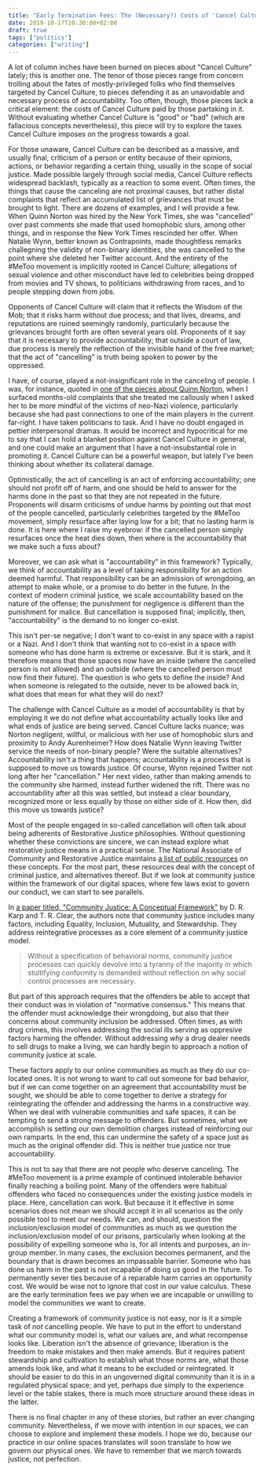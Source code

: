 ```yaml
---
title: "Early Termination Fees: The (Necessary?) Costs of 'Cancel Culture'"
date: 2019-10-17T20:30:00+02:00
draft: true
tags: ["politics"]
categories: ["writing"]
---
```


A lot of column inches have been burned on pieces about "Cancel Culture" lately; this is another one. The tenor of those pieces range from concern trolling about the fates of mostly-privileged folks who find themselves targeted by Cancel Culture, to pieces defending it as an unavoidable and necessary process of accountability. Too often, though, those pieces lack a critical element: the costs of Cancel Culture paid by those partaking in it. Without evaluating whether Cancel Culture is "good" or "bad" (which are fallacious concepts nevertheless), this piece will try to explore the taxes Cancel Culture imposes on the progress towards a goal.

<!--more-->

For those unaware, Cancel Culture can be described as a massive, and usually final, criticism of a person or entity because of their opinions, actions, or behavior regarding a certain thing, usually in the scope of social justice. Made possible largely through social media, Cancel Culture reflects widespread backlash, typically as a reaction to some event. Often times, the things that cause the canceling are not proximal causes, but rather distal complaints that reflect an accumulated list of grievances that must be brought to light. There are dozens of examples, and I will provide a few. When Quinn Norton was hired by the New York Times, she was "cancelled" over past comments she made that used homophobic slurs, among other things, and in response the New York Times rescinded her offer. When Natalie Wynn, better known as Contrapoints, made thoughtless remarks challegning the validity of non-binary identities, she was cancelled to the point where she deleted her Twitter account. And the entirety of the #MeToo movement is implicitly rooted in Cancel Culture; allegations of sexual violence and other misconduct have led to celebrities being dropped from movies and TV shows, to politicians withdrawing from races, and to people stepping down from jobs.

Opponents of Cancel Culture will claim that it reflects the Wisdom of the Mob; that it risks harm without due process; and that lives, dreams, and reputations are ruined seemingly randomly, particularly because the grievances brought forth are often several years old. Proponents of it say that it is necessary to provide accountability; that outside a court of law, due process is merely the reflection of the invisible hand of the free market; that the act of "cancelling" is truth being spoken to power by the oppressed.

I have, of course, played a not-insignificant role in the canceling of people. I was, for instance, quoted in [one of the pieces about Quinn Norton](https://www.ibtimes.com/who-quinn-norton-newly-hired-journalist-dismissed-past-controversial-tweets-2653351), when I surfaced months-old complaints that she treated me callously when I asked her to be more mindful of the victims of neo-Nazi violence, particularly because she had past connections to one of the main players in the current far-right. I have taken politicians to task. And I have no doubt engaged in pettier interpersonal dramas. It would be incorrect and hypocritical for me to say that I can hold a blanket position against Cancel Culture in general, and one could make an argument that I have a not-insubstantial role in promoting it. Cancel Culture can be a powerful weapon, but lately I've been thinking about whether its collateral damage.

Optimistically, the act of cancelling is an act of enforcing accountability; one should not profit off of harm, and one should be held to answer for the harms done in the past so that they are not repeated in the future. Proponents will disarm criticisms of undue harms by pointing out that most of the people cancelled, particularly celebrities targeted by the #MeToo movement, simply resurface after laying low for a bit; that no lasting harm is done. It is here where I raise my eyebrow: if the cancelled person simply resurfaces once the heat dies down, then where is the accountability that we make such a fuss about?

Moreover, we can ask what is "accountability" in this framework? Typically, we think of accountability as a level of taking responsibility for an action deemed harmful. That responsibility can be an admission of wrongdoing, an attempt to make whole, or a promise to do better in the future. In the context of modern criminal justice, we scale accountability based on the nature of the offense; the punishment for negligence is different than the punishment for malice. But cancellation is supposed final; implicitly, then, "accountability" is the demand to no longer co-exist.

This isn't per-se negative; I don't want to co-exist in any space with a rapist or a Nazi. And I don't think that wanting not to co-exist in a space with someone who has done harm is extreme or excessive. But it is stark, and it therefore means that those spaces now have an inside (where the cancelled person is not allowed) and an outside (where the cancelled person must now find their future). The question is who gets to define the inside? And when someone is relegated to the outside, never to be allowed back in, what does that mean for what they will do next?

The challenge with Cancel Culture as a model of accountability is that by employing it we do not define what accountability actually looks like and what ends of justice are being served. Cancel Culture lacks nuance; was Norton negligent, willful, or malicious with her use of homophobic slurs and proximity to Andy Aurenheimer? How does Natalie Wynn leaving Twitter service the needs of non-binary people? Were the suitable alternatives? Accountability isn't a thing that happens; accountability is a process that is supposed to move us towards justice. Of course, Wynn rejoined Twitter not long after her "cancellation." Her next video, rather than making amends to the community she harmed, instead further widened the rift. There was no accountability after all this was settled, but instead a clear boundary, recognized more or less equally by those on either side of it. How then, did this move us towards justice?

Most of the people engaged in so-called cancellation will often talk about being adherents of Restorative Justice philosophies. Without questioning whether these convictions are sincere, we can instead explore what restorative justice means in a practical sense. The National Associate of Community and Restorative Justice maintains [a list of public resources](https://nacrj.org/index.php?option=com_content&view=category&layout=blog&id=15&Itemid=148) on these concepts. For the most part, these resources deal with the concept of criminal justice, and alternatives thereof. But if we look at community justice within the framework of our digital spaces, where few laws exist to govern our conduct, we can start to see parallels.

In [a paper titled, "Community Justice: A Conceptual Framework"](https://pdfs.semanticscholar.org/73d0/a984e85ad5614d5d5c9fd65c93e7426b0e3f.pdf) by D. R. Karp and T. R. Clear, the authors note that community justice includes many factors, including Equality, Inclusion, Mutuality, and Stewardship. They address reintegrative processes as a core element of a community justice model.

> Without a specification of behavioral norms, community justice processes can quickly devolve into a tyranny of the majority in which stultifying conformity is demanded without reflection on why social control processes are necessary.

But part of this approach requires that the offenders be able to accept that their conduct was in violation of "normative consensus." This means that the offender must acknowledge their wrongdoing, but also that their concerns about community inclusion be addressed. Often times, as with drug crimes, this involves addressing the social ills serving as oppresive factors harming the offender. Without addressing _why_ a drug dealer needs to sell drugs to make a living, we can hardly begin to approach a notion of community justice at scale.

These factors apply to our online communities as much as they do our co-located ones. It is not wrong to want to call out someone for bad behavior, but if we can come together on an agreement that accountability must be sought, we should be able to come together to derive a strategy for reintegrating the offender and addressing the harms in a constructive way. When we deal with vulnerable communities and safe spaces, it can be tempting to send a strong message to offenders. But sometimes, what we accomplish is setting our own demolition charges instead of reinforcing our own ramparts. In the end, this can undermine the safety of a space just as much as the original offender did. This is neither true justice nor true accountability.

This is not to say that there are not people who deserve canceling. The #MeToo movement is a prime example of continued intolerable behavior finally reaching a boiling point. Many of the offenders were habitual offenders who faced no consequences under the existing justice models in place. Here, cancellation can work. But because it it effective in some scenarios does not mean we should accept it in all scenarios as the only possible tool to meet our needs. We can, and should, question the inclusion/exclusion model of communities as much as we question the inclusion/exclusion model of our prisons, particularly when looking at the possibility of expelling someone who is, for all intents and purposes, an in-group member. In many cases, the exclusion becomes permanent, and the boundary that is drawn becomes an impassable barrier. Someone who has done us harm in the past is not incapable of doing us good in the future. To permanently sever ties because of a reparable harm carries an opportunity cost. We would be wise not to ignore that cost in our value calculus. These are the early termination fees we pay when we are incapable or unwilling to model the communities we want to create.

Creating a framework of community justice is not easy, nor is it a simple task of _not_ cancelling people. We have to put in the effort to understand what our community model is, what our values are, and what recompense looks like. Liberation isn't the absence of grievance; liberation is the freedom to make mistakes and then make amends. But it requires patient stewardship and cultivation to establish what those norms are, what those amends look like, and what it means to be excluded or reintegrated. It should be easier to do this in an ungoverned digital community than it is in a regulated physical space; and yet, perhaps due simply to the experience level or the table stakes, there is much more structure around these ideas in the latter.

There is no final chapter in any of these stories, but rather an ever changing community. Nevertheless, if we move with intention in our spaces, we can choose to explore and implement these models. I hope we do, because our practice in our online spaces translates will soon translate to how we govern our physical ones. We have to remember that we march towards justice, not perfection.